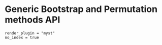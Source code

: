 # Generic Bootstrap and Permutation methods API

```{autodoc2-object} ccrvam.checkerboard.genstatsim
render_plugin = "myst"
no_index = true
```